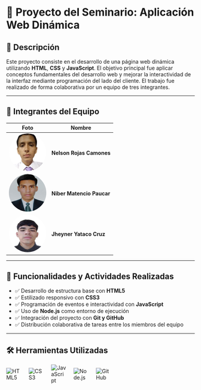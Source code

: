 # 🧠 Proyecto del Seminario: Aplicación Web Dinámica

## 📌 Descripción

Este proyecto consiste en el desarrollo de una página web dinámica utilizando **HTML**, **CSS** y **JavaScript**. El objetivo principal fue aplicar conceptos fundamentales del desarrollo web y mejorar la interactividad de la interfaz mediante programación del lado del cliente. El trabajo fue realizado de forma colaborativa por un equipo de tres integrantes.

---

## 👥 Integrantes del Equipo

| Foto | Nombre |
|------|--------|
| <img src="members/nelson.png" width="100" height="100" style="border-radius: 50%;"> | **Nelson Rojas Camones** |
| <img src="members/niber.jpeg" width="100" height="100" style="border-radius: 50%;"> | **Niber Matencio Paucar** |
| <img src="members/jheyner.jpeg" width="100" height="100" style="border-radius: 50%;"> | **Jheyner Yataco Cruz** |

---

## 🔧 Funcionalidades y Actividades Realizadas

- ✅ Desarrollo de estructura base con **HTML5**
- ✅ Estilizado responsivo con **CSS3**
- ✅ Programación de eventos e interactividad con **JavaScript**
- ✅ Uso de **Node.js** como entorno de ejecución
- ✅ Integración del proyecto con **Git y GitHub**
- ✅ Distribución colaborativa de tareas entre los miembros del equipo

---

## 🛠️ Herramientas Utilizadas

<div style="display: flex; align-items: center; gap: 20px;">
  <img src="https://cdn.jsdelivr.net/gh/devicons/devicon/icons/html5/html5-original.svg" alt="HTML5" width="40" />
  <img src="https://cdn.jsdelivr.net/gh/devicons/devicon/icons/css3/css3-original.svg" alt="CSS3" width="40" />
  <img src="https://cdn.jsdelivr.net/gh/devicons/devicon/icons/javascript/javascript-original.svg" alt="JavaScript" width="40" />
  <img src="https://cdn.jsdelivr.net/gh/devicons/devicon/icons/nodejs/nodejs-original.svg" alt="Node.js" width="40" />
  <img src="https://cdn.jsdelivr.net/gh/devicons/devicon/icons/github/github-original.svg" alt="GitHub" width="40" />
</div>
